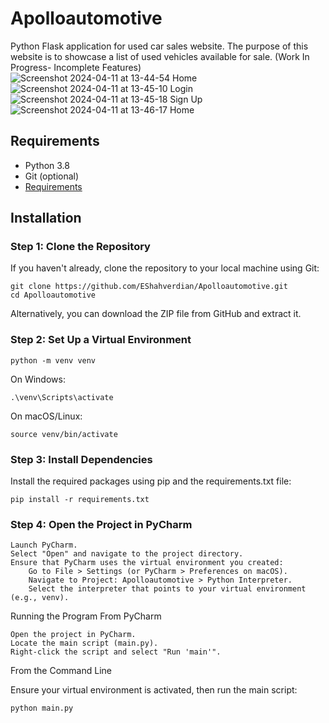 # Apolloautomotive
Python Flask application for used car sales website. The purpose of this website is to showcase a list of used vehicles available for sale. (Work In Progress- Incomplete Features)
![Screenshot 2024-04-11 at 13-44-54 Home](https://github.com/Demigod808/Apolloautomotive/assets/13771746/d2f3e965-eb1d-437e-aac6-ee651b941d46)
![Screenshot 2024-04-11 at 13-45-10 Login](https://github.com/Demigod808/Apolloautomotive/assets/13771746/e2e4eaa2-c965-47a9-9c57-597dc8ae963c)
![Screenshot 2024-04-11 at 13-45-18 Sign Up](https://github.com/Demigod808/Apolloautomotive/assets/13771746/93599679-388c-41d6-882d-9ab8c22e0685)
![Screenshot 2024-04-11 at 13-46-17 Home](https://github.com/Demigod808/Apolloautomotive/assets/13771746/f85716a8-9fa3-4df0-a836-bb13d1132b5e)

## Requirements

- Python 3.8
- Git (optional)
- [Requirements](https://github.com/EShahverdian/Apolloautomotive/blob/main/Requirements.txt)

## Installation

### Step 1: Clone the Repository

If you haven't already, clone the repository to your local machine using Git:

```
git clone https://github.com/EShahverdian/Apolloautomotive.git
cd Apolloautomotive
```
Alternatively, you can download the ZIP file from GitHub and extract it.

### Step 2: Set Up a Virtual Environment
```
python -m venv venv
```
On Windows:
```
.\venv\Scripts\activate
```
On macOS/Linux:
```
source venv/bin/activate
```
### Step 3: Install Dependencies

Install the required packages using pip and the requirements.txt file:
```
pip install -r requirements.txt
```
### Step 4: Open the Project in PyCharm

    Launch PyCharm.
    Select "Open" and navigate to the project directory.
    Ensure that PyCharm uses the virtual environment you created:
        Go to File > Settings (or PyCharm > Preferences on macOS).
        Navigate to Project: Apolloautomotive > Python Interpreter.
        Select the interpreter that points to your virtual environment (e.g., venv).

Running the Program From PyCharm

    Open the project in PyCharm.
    Locate the main script (main.py).
    Right-click the script and select "Run 'main'".

From the Command Line

Ensure your virtual environment is activated, then run the main script:
```
python main.py
```
